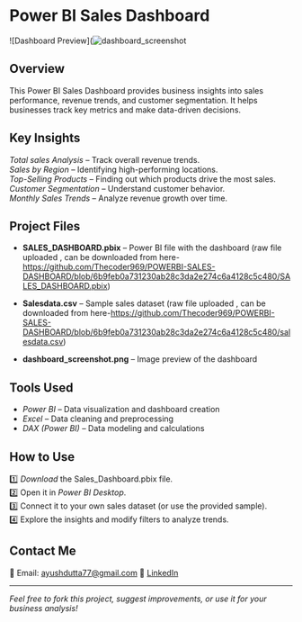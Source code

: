 # Power BI Sales Dashboard  

![Dashboard Preview](![dashboard_screenshot](https://github.com/user-attachments/assets/7325c98f-49d4-4cea-a60e-8c1847acf711)

## Overview  
This Power BI Sales Dashboard provides business insights into sales performance, revenue trends, and customer segmentation. It helps businesses track key metrics and make data-driven decisions.  

## Key Insights  
*Total sales Analysis* – Track overall revenue trends.  
*Sales by Region* – Identifying high-performing locations.  
*Top-Selling Products* – Finding out which products drive the most sales.  
*Customer Segmentation* – Understand customer behavior.  
*Monthly Sales Trends* – Analyze revenue growth over time.  

## Project Files  
- **SALES_DASHBOARD.pbix** – Power BI file with the dashboard (raw file uploaded , can be downloaded from here- https://github.com/Thecoder969/POWERBI-SALES-DASHBOARD/blob/6b9feb0a731230ab28c3da2e274c6a4128c5c480/SALES_DASHBOARD.pbix)

- **Salesdata.csv** – Sample sales dataset  (raw file uploaded , can be downloaded from here-https://github.com/Thecoder969/POWERBI-SALES-DASHBOARD/blob/6b9feb0a731230ab28c3da2e274c6a4128c5c480/salesdata.csv)
  
- **dashboard_screenshot.png** – Image preview of the dashboard  

## Tools Used  
- *Power BI* – Data visualization and dashboard creation  
- *Excel* – Data cleaning and preprocessing  
- *DAX (Power BI)* – Data modeling and calculations  

## How to Use  
1️⃣ *Download* the Sales_Dashboard.pbix file.  
2️⃣ Open it in *Power BI Desktop*.  
3️⃣ Connect it to your own sales dataset (or use the provided sample).  
4️⃣ Explore the insights and modify filters to analyze trends.  

## Contact Me  
📧 Email: ayushdutta77@gmail.com 
🔗 [LinkedIn](https://www.linkedin.com/in/ayush-dutta-9020b6323?utm_source=share&utm_campaign=share_via&utm_content=profile&utm_medium=ios_app)

---

*Feel free to fork this project, suggest improvements, or use it for your business analysis!*
